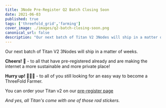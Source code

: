 ```yaml
---
title: 3Node Pre-Register Q2 Batch Closing Soon
date: 2021-06-03
published: true
tags: ['threefold_grid','farming']
cover_image: ./images/q2-batch-closing-soon.png
canonical_url: false
description: "Our next batch of Titan V2 3Nodes will ship in a matter of weeks. "
---
```


Our next batch of Titan V2 3Nodes will ship in a matter of weeks. 

**Cheers!** 🥂 - to all that have pre-registered already and are making the internet a more sustainable and more private place!

**Hurry up!** 🏃🏽‍♀️ - to all of you still looking for an easy way to become a ThreeFold Farmer.

You can order your Titan v2 on our [pre-register page](https://pre-register.threefold.tech/index.php?route=product/product&path=59&product_id=50)

 *And yes, all Titan's come with one of those rad stickers.*
